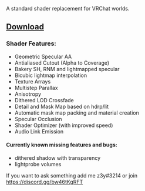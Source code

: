 A standard shader replacement for VRChat worlds.

## [Download](https://github.com/z3y/shaders/releases/latest)
### Shader Features:

- Geometric Specular AA
- Antialiased Cutout (Alpha to Coverage)
- Bakery SH, RNM and lightmapped specular
- Bicubic lightmap interpolation
- Texture Arrays
- Multistep Parallax
- Anisotropy
- Dithered LOD Crossfade
- Detail and Mask Map based on hdrp/lit
- Automatic mask map packing and material creation
- Specular Occlusion
- Shader Optimizer (with improved speed)
- Audio Link Emission

#### Currently known missing features and bugs:
- dithered shadow with transparency
- lightprobe volumes

If you want to ask something add me z3y#3214 or join https://discord.gg/bw46tKgRFT
